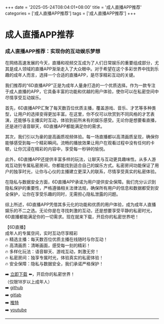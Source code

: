 +++
date = '2025-05-24T08:04:01+08:00'
title = '成人直播APP推荐'
categories = ['成人直播APP推荐']
tags = ['成人直播APP推荐']
+++

# 成人直播APP推荐

### 成人直播APP推荐：实现你的互动娱乐梦想

在网络高速发展的今天，直播和视频交互成为了人们日常娱乐的重要组成部分，尤其是成人领域的直播APP渐渐走入了大众眼中。对于希望在这个多彩世界中找到乐趣的成年人而言，选择一个合适的直播APP，是尽享精彩互动的关键。

我们推荐的“6D直播APP”正是为成年人量身打造的一个优质选择。作为一款专注于成人直播的APP，它具备丰富的功能和优越的用户体验，使你可以在私密空间中尽情享受互动娱乐。

首先，6D直播APP汇聚了每天数百位优质主播，覆盖游戏、音乐、才艺等多种类型，让用户的选择变得更加丰富。在这里，你不仅可以欣赏到不同风格的才艺表演，还能够与主播实时互动，体验到前所未有的娱乐感受。无论你是想要看直播，还是进行语音聊天，6D直播APP都能满足你的需求。

其次，我们引以为豪的是高画质视频体验。每一场直播都以高清画质呈现，确保你能够感受到每一个精彩瞬间。流畅的播放效果让用户在观看过程中没有任何的卡顿，让你沉浸在精彩的内容中，享受每一秒钟的愉悦。

此外，6D直播APP还提供丰富多样的玩法，让聊天与互动更具趣味性。从多人游戏互动到专属私密房间，你都能找到适合自己的娱乐方式。私密房间功能保证了用户的独享时光，让你与心仪的主播建立更深入的联系，尽情享受真实的私密体验。

在隐私与数据安全方面，6D直播APP承诺为用户提供安全保障。我们充分认识到隐私保护的重要性，严格遵循相关法律法规，确保所有用户的信息和数据都受到安全保护，让你在享受乐趣的同时，无需担心隐私泄露的问题。

综上所述，6D直播APP凭借其多元化的功能和优质的用户体验，成为成年人直播娱乐的不二之选。无论你是在寻找刺激的互动，还是想要享受平静的私密时光，6D直播都能满足你的一切需求。现在就来下载，开启你的私密世界吧！

【6D直播】  
成年人的专属空间，实时互动尽享精彩  
🔥 精选主播：每天数百位优质主播在线随时与你互动！  
🔥 高清画质：清晰画面，感受每一刻的精彩！  
🔥 多样化玩法：语音聊天、游戏互动，刺激无穷！  
🔥 私密房间：独享专属时光，体验真实的私密体验！  
🔥 安全保障：隐私与数据安全，我们承诺严格保护！  

➡️ [立即下载](https://down123.s3.ap-east-1.amazonaws.com/down/down.html?channelCode=blog) ⬅️，开启你的私密世界！  
（仅限18岁以上成年人）  
➡️ [github](https://aldult-live.github.io/)  
➡️ [gitlab](https://seo-09598d.gitlab.io/)  
➡️ [推特](https://x.com/wegame33)  
➡️ [youtube](https://www.youtube.com/@6Dlive)  

---
